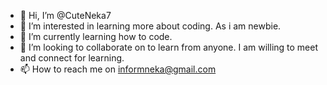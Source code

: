 - 👋 Hi, I’m @CuteNeka7
- 👀 I’m interested in learning more about coding. As i am newbie.
- 🌱 I’m currently learning how to code.
- 💞️ I’m looking to collaborate on to learn from anyone. I am willing to meet and connect for learning.
- 📫 How to reach me on informneka@gmail.com

<!---
CuteNeka7/CuteNeka7 is a ✨ special ✨ repository because its `README.md` (this file) appears on your GitHub profile.
You can click the Preview link to take a look at your changes.
--->
